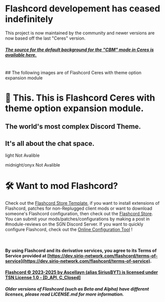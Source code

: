# Flashcord developement has ceased indefinitely
This project is now maintained by the community and newer versions are now based off the last "Ceres" version.

##### [The source for the default background for the "CBM" mode in Ceres is available here.](https://www.pixiv.net/en/artworks/115204201)


<br>
## The following images are of Flashcord Ceres with theme option expansion module

# 📸 This. This is Flashcord Ceres with theme option expansion module.
## The world's most complex Discord Theme.
## It's all about the chat space.


light
Not Avalible



midnight/onyx
Not Avalible



# 🛠️ Want to mod Flashcord?
Check out the [Flashcord Store Template](https://github.com/SiriusBYT/Flashcord-Store-Template), if you want to install extensions of Flashcord, patches for non-Replugged client mods or want to download someone's Flashcord configuration, then check out the [Flashcord Store](https://sirio-network.com/flashcord/store). You can submit your mods/patches/configurations by making a post in #module-reviews on the SGN Discord Server. If you want to quickly configure Flashcord, check out the [Online Configuration Tool](https://sirio-network.com/flashcord/configurator) !

<br>

#### By using Flashcord and its derivative services, you agree to its Terms of Service provided at [https://dev.sirio-network.com/flashcord/terms-of-service](https://dev.sirio-network.com/flashcord/terms-of-service).
#### [Flashcord © 2023-2025 by Ascellayn (alias SiriusBYT) is licensed under TSN License 1.0 - [D_API, C_Closed]](https://dev.sirio-network.com/license/1.0)
##### Older versions of Flashcord (such as Beta and Alpha) have different licenses, please read LICENSE.md for more information.
